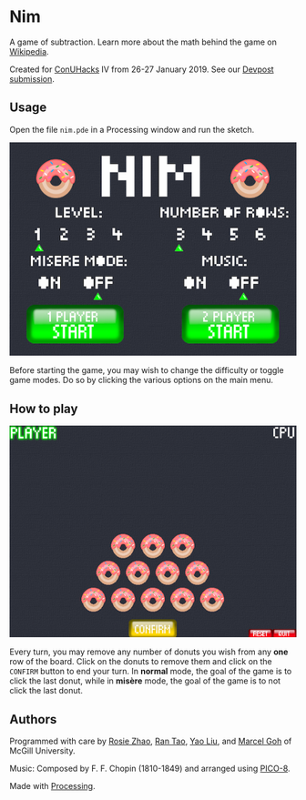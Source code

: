 # Nim
A game of subtraction. Learn more about the math behind the game on [Wikipedia](https://en.wikipedia.org/wiki/Nim).  

Created for [ConUHacks](https://conuhacks.io) IV from 26-27 January 2019. See our [Devpost submission](https://devpost.com/software/nim-tgqpkd).

## Usage
Open the file `nim.pde` in a Processing window and run the sketch.  

![menu-screen](/media/menu_screen.png)

Before starting the game, you may wish to change the difficulty or toggle game modes. Do so by clicking the various options on the main menu.

## How to play
![game-screen](/media/game_screen.png)

Every turn, you may remove any number of donuts you wish from any __one__ row of the board. Click on the donuts to remove them and click on the `CONFIRM` button to end your turn. In __normal__ mode, the goal of the game is to click the last donut, while in __misère__ mode, the goal of the game is to not click the last donut.

## Authors
Programmed with care by [Rosie Zhao](https://github.com/rosieyzh), [Ran Tao](https://github.com/generantao), [Yao Liu](https://github.com/yolu16), and [Marcel Goh](https://github.com/marcelgoh) of McGill University.  

Music: Composed by F. F. Chopin (1810-1849) and arranged using [PICO-8](https://www.lexaloffle.com/pico-8.php).  

Made with [Processing](https://processing.org).
